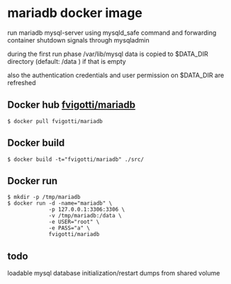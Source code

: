 # mariadb docker image
run mariadb mysql-server using mysqld_safe command and forwarding 
container shutdown signals through mysqladmin

during the first run phase /var/lib/mysql data is copied to 
$DATA_DIR directory (default: /data ) if that is empty

also the authentication credentials and user permission on $DATA_DIR are refreshed
 
                                                                                                                                                                                  
## Docker hub [fvigotti/mariadb]

[fvigotti/mariadb]: https://registry.hub.docker.com/u/fvigotti/mariadb/
```
$ docker pull fvigotti/mariadb 
```
                                                                                                                                                                    
## Docker build

```
$ docker build -t="fvigotti/mariadb" ./src/ 
```
                                                                                                                                         
## Docker run


``` shell
$ mkdir -p /tmp/mariadb
$ docker run -d -name="mariadb" \
             -p 127.0.0.1:3306:3306 \
             -v /tmp/mariadb:/data \
             -e USER="root" \
             -e PASS="a" \
             fvigotti/mariadb
```

## todo

loadable mysql database initialization/restart dumps from shared volume